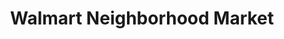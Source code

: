 ---
title: "Walmart Neighborhood Market"
url: /archdale/walmart-neighborhood-market/
shop: supermarket
---